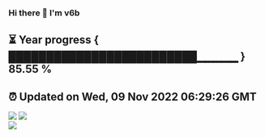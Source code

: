 ### Hi there 👋  I'm v6b  
⏳ Year progress { █████████████████████████▁▁▁▁▁ } 85.55 %
---
⏰ Updated on Wed, 09 Nov 2022 06:29:26 GMT
---
![](https://github-readme-stats.vercel.app/api?username=v6b&bg_color=30,e96443,904e95&title_color=fff&text_color=fff&layout=compact)
![](https://github-readme-stats.vercel.app/api/top-langs/?username=v6b&layout=compact&bg_color=30,e96443,904e95&title_color=fff&text_color=fff)  
![](https://gcore.jsdelivr.net/gh/v6b/v6b@main/assets/github-contribution-grid-snake.svg)

